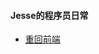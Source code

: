 #### Jesse的程序员日常
- [重回前端](https://github.com/JeseWang/Return-to-the-FrontEnd/Articles/重回前端2019-05-07)